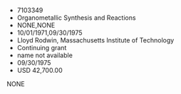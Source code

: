 * 7103349
* Organometallic Synthesis and Reactions
* NONE,NONE
* 10/01/1971,09/30/1975
* Lloyd Rodwin, Massachusetts Institute of Technology
* Continuing grant
*   name not available
* 09/30/1975
* USD 42,700.00

NONE